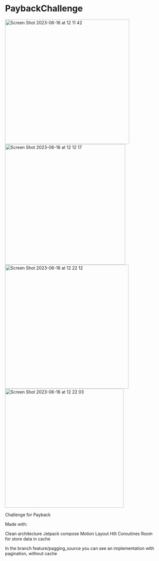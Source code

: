 # PaybackChallenge

<img width="408" alt="Screen Shot 2023-06-16 at 12 11 42" src="https://github.com/rafaelaltamirano/PaybackChallenge/assets/53957022/607b1dfc-2132-4bb9-bb88-f78e1d248e89">
<img width="395" alt="Screen Shot 2023-06-16 at 12 12 17" src="https://github.com/rafaelaltamirano/PaybackChallenge/assets/53957022/ea698ebd-33a3-4ae7-a10d-b19e26dee78f">
<img width="406" alt="Screen Shot 2023-06-16 at 12 22 12" src="https://github.com/rafaelaltamirano/PaybackChallenge/assets/53957022/34723d87-848d-4d43-9ba3-011e5e38cf12">
<img width="390" alt="Screen Shot 2023-06-16 at 12 22 03" src="https://github.com/rafaelaltamirano/PaybackChallenge/assets/53957022/03eddacb-71d2-4926-a945-b54a8337fd59">


Challenge for Payback

Made with: 

Clean architecture
Jetpack compose
Motion Layout
Hilt
Coroutines
Room for store data in cache

In the branch feature/pagging_source you can see an implementation with pagination, without cache
